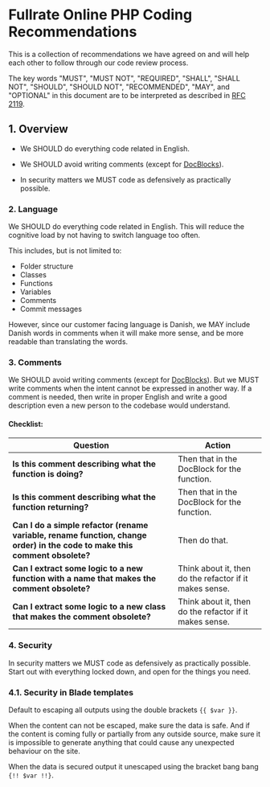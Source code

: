 # Fullrate Online PHP Coding Recommendations

This is a collection of recommendations we have agreed on and will help each
other to follow through our code review process.

The key words "MUST", "MUST NOT", "REQUIRED", "SHALL", "SHALL NOT", "SHOULD",
"SHOULD NOT", "RECOMMENDED", "MAY", and "OPTIONAL" in this document are to be
interpreted as described in [RFC 2119].

[RFC 2119]: http://www.ietf.org/rfc/rfc2119.txt


## 1. Overview

- We SHOULD do everything code related in English.

- We SHOULD avoid writing comments (except for [DocBlocks]).

- In security matters we MUST code as defensively as practically possible.


### 2. Language

We SHOULD do everything code related in English. This will reduce the
cognitive load by not having to switch language too often.

This includes, but is not limited to:

- Folder structure
- Classes
- Functions
- Variables
- Comments
- Commit messages

However, since our customer facing language is Danish, we MAY include
Danish words in comments when it will make more sense, and be more
readable than translating the words.


### 3. Comments

We SHOULD avoid writing comments (except for [DocBlocks]).
But we MUST write comments when the intent cannot be expressed
in another way. If a comment is needed, then write in proper
English and write a good description even a new person to the codebase
would understand.

#### Checklist:

| Question | Action |
|---|---|
| **Is this comment describing what the function is doing?** | Then that in the DocBlock for the function. |
| **Is this comment describing what the function returning?** | Then that in the DocBlock for the function. |
| **Can I do a simple refactor (rename variable, rename function, change order) in the code to make this comment obsolete?** | Then do that. |
| **Can I extract some logic to a new function with a name that makes the comment obsolete?** | Think about it, then do the refactor if it makes sense. |
| **Can I extract some logic to a new class that makes the comment obsolete?** | Think about it, then do the refactor if it makes sense. |

[DocBlocks]: php-coding-style-guide.md#9-new-docblocks


### 4. Security

In security matters we MUST code as defensively as practically possible.
Start out with everything locked down, and open for the things you need.


### 4.1. Security in Blade templates

Default to escaping all outputs using the double brackets `{{ $var }}`.

When the content can not be escaped, make sure the data is safe.
And if the content is coming fully or partially from any outside source,
make sure it is impossible to generate anything that could cause any
unexpected behaviour on the site.

When the data is secured output it unescaped using the
bracket bang bang `{!! $var !!}`.
